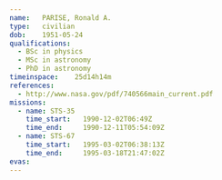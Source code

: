 ```yaml
---
name:	PARISE, Ronald A.
type:	civilian
dob:	1951-05-24
qualifications:
  - BSc in physics
  - MSc in astronomy
  - PhD in astronomy
timeinspace:	25d14h14m
references:
  - http://www.nasa.gov/pdf/740566main_current.pdf
missions:
  - name: STS-35
    time_start:   1990-12-02T06:49Z
    time_end:     1990-12-11T05:54:09Z
  - name: STS-67
    time_start:   1995-03-02T06:38:13Z
    time_end:     1995-03-18T21:47:02Z
evas:
---
```

